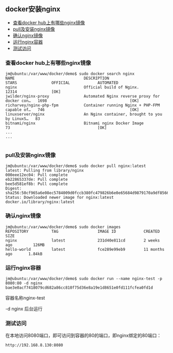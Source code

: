 docker安装nginx
----
<!-- TOC -->

- [查看docker hub上有哪些nginx镜像](#查看docker-hub上有哪些nginx镜像)
- [pull及安装nginx镜像](#pull及安装nginx镜像)
- [确认nginx镜像](#确认nginx镜像)
- [运行nginx容器](#运行nginx容器)
- [测试访问](#测试访问)

<!-- /TOC -->

### 查看docker hub上有哪些nginx镜像

```
jm@ubuntu:/var/www/docker/demo$ sudo docker search nginx
NAME                              DESCRIPTION                                     STARS               OFFICIAL            AUTOMATED
nginx                             Official build of Nginx.                        12314               [OK]                
jwilder/nginx-proxy               Automated Nginx reverse proxy for docker con…   1698                                    [OK]
richarvey/nginx-php-fpm           Container running Nginx + PHP-FPM capable of…   746                                     [OK]
linuxserver/nginx                 An Nginx container, brought to you by LinuxS…   83                                      
bitnami/nginx                     Bitnami nginx Docker Image                      73                                      [OK]
...
...
   
```       

### pull及安装nginx镜像

```
jm@ubuntu:/var/www/docker/demo$ sudo docker pull nginx:latest
latest: Pulling from library/nginx
000eee12ec04: Pull complete 
eb22865337de: Pull complete 
bee5d581ef8b: Pull complete 
Digest: sha256:50cf965a6e08ec5784009d0fccb380fc479826b6e0e65684d9879170a9df8566
Status: Downloaded newer image for nginx:latest
docker.io/library/nginx:latest
```

### 确认nginx镜像

```
jm@ubuntu:/var/www/docker/demo$ sudo docker images
REPOSITORY          TAG                 IMAGE ID            CREATED             SIZE
nginx               latest              231d40e811cd        2 weeks ago         126MB
hello-world         latest              fce289e99eb9        11 months ago       1.84kB
```

### 运行nginx容器

```
jm@ubuntu:/var/www/docker/demo$ sudo docker run --name nginx-test -p 8080:80 -d nginx
bae3e0acf7418079cd682a86cc810f75d36e8a19e1d8651e0fd111fcfea0fd1d
```

容器名称nginx-test 

-d nginx 后台运行

### 测试访问

在本地访问8080端口，即可访问到容器的80的端口，即nginx绑定的80端口：
```
http://192.168.8.130:8080
```





